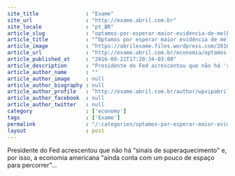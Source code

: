 ```yaml
---
site_title               : "Exame"
site_url                 : "http://exame.abril.com.br"
site_locale              : "pt_BR"
article_slug             : "optamos-por-esperar-maior-evidencia-de-melhora-diz-yellen"
article_title            : "“Optamos por esperar maior evidência de melhora”, diz Yellen"
article_image            : "https://abrilexame.files.wordpress.com/2016/09/size_960_16_9_janet-yellen73.jpg?quality=70&strip=all&w=960"
article_url              : "http://exame.abril.com.br/economia/optamos-por-esperar-uma-maior-evidencia-diz-yellen/"
article_published_at     : "2016-09-21T17:20:34-03:00"
article_description      : "Presidente do Fed acrescentou que não há 'sinais de superaquecimento' e, por isso, a economia americana 'ainda conta com um pouco de espaço para percorrer'..."
article_author_name      : ""
article_author_image     : null
article_author_biography : null
article_author_profile   : "http://exame.abril.com.br/author/wpvipabril/"
article_author_facebook  : null
article_author_twitter   : null
category                 : ['economy']
tags                     : ['Exame']
permalink                : "/:categories/optamos-por-esperar-maior-evidencia-de-melhora-diz-yellen/"
layout                   : post
---
```


Presidente do Fed acrescentou que não há "sinais de superaquecimento" e, por isso, a economia americana "ainda conta com um pouco de espaço para percorrer"...
